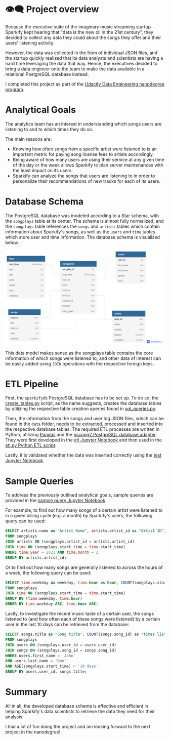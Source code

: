 # :eye_speech_bubble: Project overview

Because the executive suite of the imaginary music streaming startup Sparkify kept hearing that "data is the new oil in the 21st century", they decided to collect any data they could about the songs they offer and their users' listening activity.

However, the data was collected in the from of individual JSON files, and the startup quickly realized that its data analysts and scientists are having a hard time leveraging the data that way. Hence, the executives decided to bring a data engineer onto the team to make the data available in a relational PostgreSQL database instead.

I completed this project as part of the [Udacity Data Engineering nanodegree program](https://www.udacity.com/course/data-engineer-nanodegree--nd027).

# Analytical Goals

The analytics team has an interest in understanding which songs users are listening to and to which times they do so.

The main reasons are:
* Knowing how often songs from a specific artist were listened to is an important metric for paying song license fees to artists accordingly.
* Being aware of how many users are using their service at any given time of the day or the week allows Sparkify to plan server maintenances with the least impact on its users.
* Sparkify can analyze the songs that users are listening to in order to personalize their recommendations of new tracks for each of its users.

# Database Schema

The PostgreSQL database was modeled according to a Star schema, with the `songplays` table at its center. The schema is almost fully normalized, and the `songplays` table references the `songs` and `artists` tables which contain information about Sparkify's songs, as well as the `users` and `time` tables which store user and time information. The database schema is visualized below.

![Database Schema](sparkify_db_schema.png)

This data model makes sense as the songplays table contains the core information of which songs were listened to, and other data of interest can be easily added using `JOIN` operations with the respective foreign keys.

# ETL Pipeline

First, the `sparkifydb` PostgreSQL database has to be set up. To do so, the [create_tables.py](create_tables.py) script, as the name suggests, creates the database tables by utilizing the respective table creation queries found in [sql_queries.py](sql_queries.py).

Then, the information from the songs and user log JSON files, which can be found in the `data` folder, needs to be extracted, processed and inserted into the respective database tables. The required ETL processes are written in Python, utilizing [Pandas](https://pandas.pydata.org/) and the [pscopg2 PostgreSQL database adapter](https://pypi.org/project/psycopg2/). They were first developed in the [etl Jupyter Notebook](etl.ipynb) and then used in the [etl.py Python ETL script](etl.py).

Lastly, it is validated whether the data was inserted correctly using the [test Jupyter Notebook](test.ipynb).

# Sample Queries

To address the previously outlined analytical goals, sample queries are provided in the [sample query Jupyter Notebook](analytical_sample_queries.ipynb).

For example, to find out how many songs of a certain artist were listened to in a given billing cycle (e.g. a month) by Sparkify's users, the following query can be used:
```sql
SELECT artists.name as "Artist Name", artists.artist_id as "Artist ID", COUNT(artists.artist_id) as "Amount of songs" 
FROM songplays 
JOIN artists ON (songplays.artist_id = artists.artist_id) 
JOIN time ON (songplays.start_time = time.start_time) 
WHERE time.year = 2021 AND time.month = 2 
GROUP BY artists.artist_id;
```

Or to find out how many songs are generally listened to across the hours of a week, the following query can be used:
```sql
SELECT time.weekday as weekday, time.hour as hour, COUNT(songplays.start_time) as song_count 
FROM songplays 
JOIN time ON (songplays.start_time = time.start_time) 
GROUP BY (time.weekday, time.hour) 
ORDER BY time.weekday ASC, time.hour ASC;
```

Lastly, to investigate the recent music taste of a certain user, the songs listened to (and how often each of these songs were listened) by a certain user in the last 10 days can be retrieved from the database:

```sql
SELECT songs.title as "Song title", COUNT(songs.song_id) as "times listened to"
FROM songplays
JOIN users ON (songplays.user_id = users.user_id)
JOIN songs ON (songplays.song_id = songs.song_id)
WHERE users.first_name = 'John'
AND users.last_name = 'Doe'
AND AGE(songplays.start_time) < '10 days'
GROUP BY users.user_id, songs.title;
```

# Summary
All in all, the developed database schema is effective and efficient in helping Sparkify's data scientists to retrieve the data they need for their analysis.

I had a lot of fun doing the project and am looking forward to the next project in the nanodegree!
